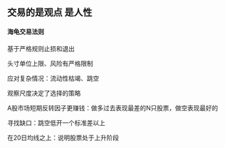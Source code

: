 ## 交易的是观点 是人性

#### 海龟交易法则

基于严格规则止损和退出

头寸单位上限、风险有严格限制

应对复杂情况：流动性枯竭、跳空

观察尺度决定了选择的策略



A股市场短期反转因子更赚钱：做多过去表现最差的N只股票，做空表现最好的

寻找缺口：跳空低开一个标准差以上

在20日均线之上：说明股票处于上升阶段
